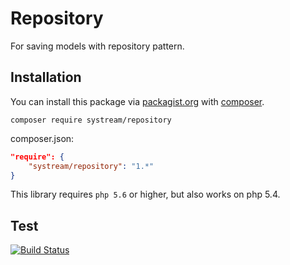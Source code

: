 # Repository
For saving models with repository pattern.

## Installation

You can install this package via [packagist.org](https://packagist.org/packages/systream/repository) with [composer](https://getcomposer.org/).

`composer require systream/repository`

composer.json:

```json
"require": {
    "systream/repository": "1.*"
}
```

This library requires `php 5.6` or higher, but also works on php 5.4.

## Test

[![Build Status](https://travis-ci.org/systream/repository.svg?branch=master)](https://travis-ci.org/systream/repository)

